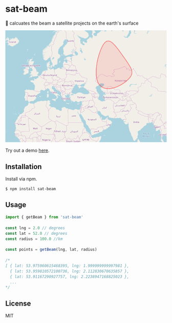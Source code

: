 # sat-beam

:satellite: calcuates the beam a satellite projects on the earth's surface

![](screenshot.png)

Try out a demo [here](https://richorama.github.io/sat-beam).

## Installation

Install via npm.

```
$ npm install sat-beam
```

## Usage

```js
import { getBeam } from 'sat-beam'

const lng = 2.0 // degrees
const lat = 52.0 // degrees
const radius = 100.0 //km

const points = getBeam(lng, lat, radius)

/*
[ { lat: 53.975960615468395, lng: 1.999999999997981 },
  { lat: 53.959810572100736, lng: 2.112830670635857 },
  { lat: 53.91167290927757, lng: 2.2238947168825023 },
  ...
*/
```

## License

MIT
